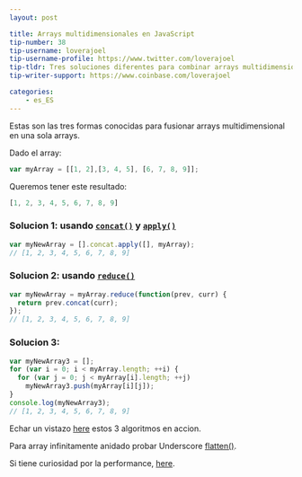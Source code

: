 ```yaml
---
layout: post

title: Arrays multidimensionales en JavaScript
tip-number: 38
tip-username: loverajoel
tip-username-profile: https://www.twitter.com/loverajoel
tip-tldr: Tres soluciones diferentes para combinar arrays multidimensional en un sola arrays.
tip-writer-support: https://www.coinbase.com/loverajoel

categories:
    - es_ES
---
```


Estas son las tres formas conocidas para fusionar arrays multidimensional en una sola arrays.

Dado el array:

```js
var myArray = [[1, 2],[3, 4, 5], [6, 7, 8, 9]];
```

Queremos tener este resultado:

```js
[1, 2, 3, 4, 5, 6, 7, 8, 9]
```

### Solucion 1: usando [`concat()`](https://developer.mozilla.org/en-US/docs/Web/JavaScript/Reference/Global_Objects/Array/concat) y [`apply()`](https://developer.mozilla.org/en-US/docs/Web/JavaScript/Reference/Global_Objects/Function/apply)

```js
var myNewArray = [].concat.apply([], myArray);
// [1, 2, 3, 4, 5, 6, 7, 8, 9]
```

### Solucion 2: usando [`reduce()`](https://developer.mozilla.org/en-US/docs/Web/JavaScript/Reference/Global_Objects/Array/Reduce#Flatten_an_array_of_arrays)

```js
var myNewArray = myArray.reduce(function(prev, curr) {
  return prev.concat(curr);
});
// [1, 2, 3, 4, 5, 6, 7, 8, 9]
```

### Solucion 3:

```js
var myNewArray3 = [];
for (var i = 0; i < myArray.length; ++i) {
  for (var j = 0; j < myArray[i].length; ++j)
    myNewArray3.push(myArray[i][j]);
}
console.log(myNewArray3);
// [1, 2, 3, 4, 5, 6, 7, 8, 9]
```
Echar un vistazo [here](https://jsbin.com/qeqicu/edit?js,console) estos 3 algoritmos en accion.

Para array infinitamente anidado probar Underscore [flatten()](https://github.com/jashkenas/underscore/blob/master/underscore.js#L501).

Si tiene curiosidad por la performance, [here](http://jsperf.com/flatten-an-array-loop-vs-reduce/6).